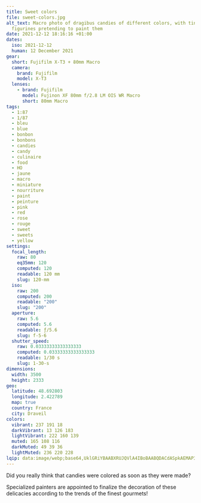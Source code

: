```yaml
---
title: Sweet colors
file: sweet-colors.jpg
alt_text: Macro photo of dragibus candies of different colors, with tiny
  figurines pretending to paint them
date: 2021-12-12 18:16:16 +01:00
dates:
  iso: 2021-12-12
  human: 12 December 2021
gear:
  short: Fujifilm X-T3 + 80mm Macro
  camera:
    brand: Fujifilm
    model: X-T3
  lenses:
    - brand: Fujifilm
      model: Fujinon XF 80mm f/2.8 LM OIS WR Macro
      short: 80mm Macro
tags:
  - 1:87
  - 1/87
  - bleu
  - blue
  - bonbon
  - bonbons
  - candies
  - candy
  - culinaire
  - food
  - HO
  - jaune
  - macro
  - miniature
  - nourriture
  - paint
  - peinture
  - pink
  - red
  - rose
  - rouge
  - sweet
  - sweets
  - yellow
settings:
  focal_length:
    raw: 80
    eq35mm: 120
    computed: 120
    readable: 120 mm
    slug: 120-mm
  iso:
    raw: 200
    computed: 200
    readable: "200"
    slug: "200"
  aperture:
    raw: 5.6
    computed: 5.6
    readable: ƒ/5.6
    slug: f-5-6
  shutter_speed:
    raw: 0.03333333333333333
    computed: 0.03333333333333333
    readable: 1/30 s
    slug: 1-30-s
dimensions:
  width: 3500
  height: 2333
geo:
  latitude: 48.692803
  longitude: 2.422789
  map: true
  country: France
  city: Draveil
colors:
  vibrant: 237 191 18
  darkVibrant: 13 126 183
  lightVibrant: 222 160 139
  muted: 165 108 116
  darkMuted: 49 39 36
  lightMuted: 236 220 228
lqip: data:image/webp;base64,UklGRiYBAABXRUJQVlA4IBoBAABQDACdASpkAEMAP3GuzV60raolKhdJqpAuCWIA1AhAAyUBe9xBdEzVoOU0UJdpwiwADzZU2rYMt3rGu5cSg+X6S0rIZvYafCHrgnxaWEctPmP3+0DNmq56drVlg8dzEcw/tR52YQmueatPQAD+7mo450+V17lDme5amkiog2nVdYr5EjYP4ob2S0tMXOp/3l3nal5zo1i/MAQAnCj/vXopvMClokvczUobs1mczJigNf5Wl+X+6phDrHCbpQEzVD9RiCyDQHvz8k2lxfE7LhHjkDcuJs3hzdWxRgxzl42A37eC4gSNRNKFtk2Bkx5w4R97eDcDlB2bhOfg2bCsT0AZTfiCSMBzmVieW+kNU8W1SAHqXQKjtjCAAAA=
---
```


Did you really think that candies were colored as soon as they were made?

Specialized painters are appointed to finalize the decoration of these delicacies according to the trends of the finest gourmets!
